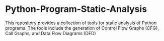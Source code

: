 # Python-Program-Static-Analysis
This repository provides a collection of tools for static analysis of Python programs. The tools include the generation of Control Flow Graphs (CFG), Call Graphs, and Data Flow Diagrams (DFD)
